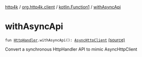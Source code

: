 [http4k](../../index.md) / [org.http4k.client](../index.md) / [kotlin.Function1](index.md) / [withAsyncApi](./with-async-api.md)

# withAsyncApi

`fun `[`HttpHandler`](../../org.http4k.core/-http-handler.md)`.withAsyncApi(): `[`AsyncHttpClient`](../-async-http-client/index.md) [(source)](https://github.com/http4k/http4k/blob/master/http4k-core/src/main/kotlin/org/http4k/client/ext.kt#L18)

Convert a synchronous HttpHandler API to mimic AsyncHttpClient

